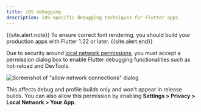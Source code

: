```yaml
---
title: iOS debugging
description: iOS-specific debugging techniques for Flutter apps
---
```


{{site.alert.note}}
  To ensure correct font rendering,
  you should build your production apps with
  Flutter 1.22 or later.
{{site.alert.end}}

Due to security around [local network permissions][],
you must accept a permission dialog box to enable
Flutter debugging functionalities such as hot-reload
and DevTools.

![Screenshot of "allow network connections" dialog]({{site.url}}/assets/images/docs/development/device-connect.png)

This affects debug and profile builds only and won't
appear in release builds. You can also allow this
permission by enabling
**Settings > Privacy > Local Network > Your App**.

[local network permissions]: {{site.apple-dev}}/news/?id=0oi77447
